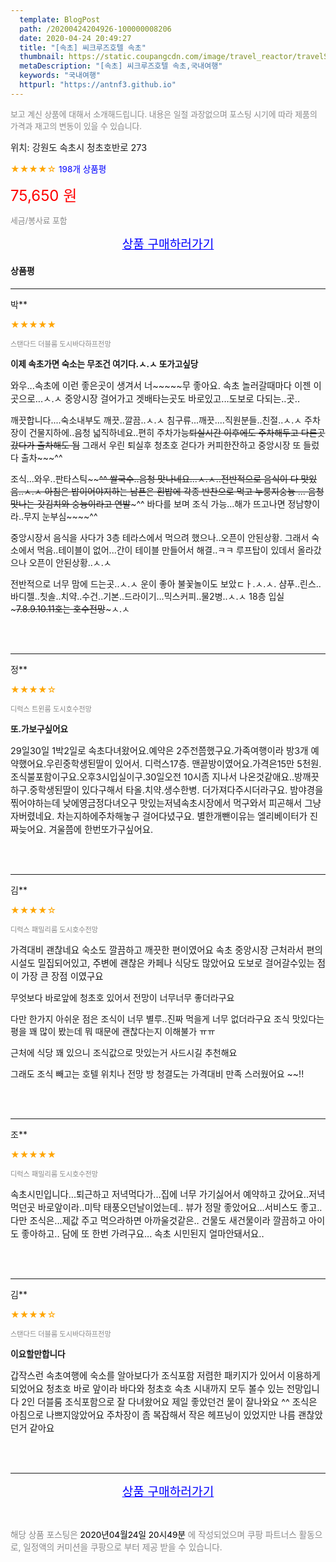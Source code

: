 ```yaml
---
  template: BlogPost
  path: /20200424204926-100000008206
  date: 2020-04-24 20:49:27
  title: "[속초] 씨크루즈호텔 속초"
  thumbnail: https://static.coupangcdn.com/image/travel_reactor/travelSeller/hotel/A00171626/1414ad61-aac2-41c7-9108-cf14f1958283.png
  metaDescription: "[속초] 씨크루즈호텔 속초,국내여행"
  keywords: "국내여행"
  httpurl: "https://antnf3.github.io"
---
```

  
<span style="color: #888;font-size:0.8rem">보고 계신 상품에 대해서 소개해드립니다.
내용은 일절 과장없으며 포스팅 시기에 따라 제품의 가격과 재고의 변동이 있을 수 있습니다.</span>
  
<span style="font-size: 0.9rem;">위치: 강원도 속초시 청초호반로 273 </span>
  
<span style="color: orange;">★★★★☆</span> <span style="color: blue;font-size: 0.85rem;">198개 상품평</span>
  
<span style="color: red;font-size: 1.5rem;">75,650 원</span>
  
<span style="color: #888;font-size:0.8rem">세금/봉사료 포함</span>





<p align="center"><a href="http://me2.do/GJ3c6hAJ" style="font-size: 1.2rem; color: blue;">상품 구매하러가기</a></p>

#### 상품평
  
---
  
박**
    
<span style="color: orange;">★★★★★</span>
    
<span style="color: #888;font-size:0.7rem">스탠다드 더블룸 도시바다하프전망</span>
    
<span style="font-size:0.85rem">**이제 속초가면 숙소는 무조건 여기다.ㅅ.ㅅ 또가고싶당**</span>
    
<span style="font-size: 0.9rem;">와우...속초에 이런 좋은곳이 생겨서 너~~~~~무 좋아요.
속초 놀러갈때마다 이젠 이곳으로...ㅅ.ㅅ
중앙시장 걸어가고 겟배타는곳도 바로있고...도보로 다되는..곳..

깨끗합니다....숙소내부도 깨끗..깔끔..ㅅ.ㅅ
침구류...깨끗....직원분들..친절..ㅅ.ㅅ
주차장이 건물지하에..음청 넓직하네요..편히 주차가능~~퇴실시간 이후에도 주차해두고 다른곳갔다가 출차해도 됨~~ 그래서 우린 퇴실후 청초호 걷다가 커피한잔하고 중앙시장 또 들렀다 출차~~~^^

조식...와우..판타스틱~~~~^^
쌀국수..음청 맛나네요...ㅅ.ㅅ..전반적으로 음식이 다 맛있음..ㅅ.ㅅ
아침은 밥이어야지하는 남푠은 흰밥에 각종 반찬으로 먹고 누룽지숭늉 ... 음청 맛나는 갓김치와 숭늉이라고 연발~~~^^
바다를 보며 조식 가능...해가 뜨고나면 정남향이라..무지 눈부심~~~~^^

중앙시장서 음식을 사다가 3층 테라스에서 먹으려 했으나..오픈이 안된상황.
그래서 숙소에서 먹음..테이블이 없어...간이 테이블 만들어서 해결..ㅋㅋ
루프탑이 있데서 올라갔으나 오픈이 안된상황..ㅅ.ㅅ

전반적으로 너무 맘에 드는곳..ㅅ.ㅅ
운이 좋아 불꽃놀이도 보았ㄷㅏ.ㅅ.ㅅ.
샴푸..린스..바디젤..칫솔..치약..수건..기본..드라이기...믹스커피..물2병..ㅅ.ㅅ
18층 입실~~~7.8.9.10.11호는 호수전망~~~ㅅ.ㅅ</span>
    
<br>
<br>

---
  
정**
    
<span style="color: orange;">★★★★☆</span>
    
<span style="color: #888;font-size:0.7rem">디럭스 트윈룸 도시호수전망</span>
    
<span style="font-size:0.85rem">**또.가보구싶어요**</span>
    
<span style="font-size: 0.9rem;">29일30일 1박2일로 속초다녀왔어요.예약은 2주전쯤했구요.가족여행이라 방3개 예약했어요.우린중학생된딸이 있어서. 디럭스17층. 맨끝방이였어요.가격은15만 5천원. 조식불포함이구요.오후3시입실이구.30일오전 10시좀 지나서    나온것같애요..방깨끗하구.중학생된딸이 있다구해서 타올.치약.생수한병. 더가져다주시더라구요. 밤야경을 찎어야하는데  낮에영금정다녀오구  맛있는저녘속초시장에서 먹구와서 피곤해서 그냥자버렸네요. 차는지하에주차해놓구 걸어다녔구요. 별한개뺀이유는 엘리베이터가 진짜늦어요.  겨울쯤에 한번또가구싶어요.</span>
    
<br>
<br>

---
  
김**
    
<span style="color: orange;">★★★★☆</span>
    
<span style="color: #888;font-size:0.7rem">디럭스 패밀리룸 도시호수전망</span>
    

    
<span style="font-size: 0.9rem;">가격대비 괜찮네요
숙소도 깔끔하고 깨끗한 편이였어요
속초 중앙시장 근처라서
편의시설도 밀집되어있고, 
주변에 괜찮은 카페나 식당도 많았어요
도보로 걸어갈수있는 점이 가장 큰 장점 이였구요


무엇보다 바로앞에 청초호 있어서 
전망이 너무너무 좋더라구요

다만 한가지 아쉬운 점은
조식이 너무 별루..진짜 먹을게 너무 없더라구요
조식 맛있다는 평을 꽤 많이 봤는데
뭐 때문에 괜찮다는지 이해불가 ㅠㅠ

근처에 식당 꽤 있으니
조식값으로 맛있는거 사드시길 추천해요

그래도 조식 빼고는
호텔 위치나 전망 방 청결도는 가격대비
만족 스러웠어요 ~~!!</span>
    
<br>
<br>

---
  
조**
    
<span style="color: orange;">★★★★★</span>
    
<span style="color: #888;font-size:0.7rem">디럭스 패밀리룸 도시호수전망</span>
    

    
<span style="font-size: 0.9rem;">속초시민입니다...퇴근하고 저녁먹다가...집에 너무 가기싫어서 예약하고 갔어요..저녁먹던곳 바로앞이라..미탁 태풍오던날이었는데..
뷰가 정말 좋았어요...서비스도 좋고..
다만 조식은...제값 주고 먹으라하면 아까울것같은..
건물도 새건물이라 깔끔하고 아이도 좋아하고..
담에 또 한번 가려구요...
속초 시민된지 얼마안돼서요..</span>
    
<br>
<br>

---
  
김**
    
<span style="color: orange;">★★★★☆</span>
    
<span style="color: #888;font-size:0.7rem">스탠다드 더블룸 도시바다하프전망</span>
    
<span style="font-size:0.85rem">**이요할만합니다**</span>
    
<span style="font-size: 0.9rem;">갑작스런 속초여행에 숙소를 알아보다가 조식포함 저렴한 패키지가 있어서 이용하게되었어요 청초호 바로 앞이라 바다와 청초호 속초 시내까지 모두 볼수 있는 전망입니다
2인 더블룸 조식포함으로 잘 다녀왔어요
제일 좋았던건 물이 잘나와요 ^^
조식은 아침으로 나쁘지않았어요 
주차장이 좀 복잡해서 작은 헤프닝이 있었지만 나름 괜찮았던거 같아요</span>
    
<br>
<br>


  
---
  
<p align="center"><a href="http://me2.do/GJ3c6hAJ" style="font-size: 1.2rem; color: blue;">상품 구매하러가기</a></p>
  
<br>
  
<span style="font-size: 0.85rem; color: #888;">해당 상품 포스팅은 <span style="color: #000;"> 2020년04월24일 20시49분 </span> 에 작성되었으며 쿠팡 파트너스 활동으로, 일정액의 커미션을 쿠팡으로 부터 제공 받을 수 있습니다.</span>